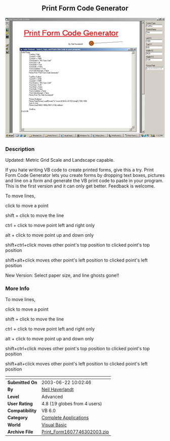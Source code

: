 ﻿<div align="center">

## Print Form Code Generator

<img src="PIC20036121533283008.JPG">
</div>

### Description

Updated: Metric Grid Scale and Landscape capable.

If you hate writing VB code to create printed forms, give this a try. Print Form Code Generator lets you create forms by dropping text boxes, pictures and line on a form and generate the VB print code to paste in your program. This is the first version and it can only get better. Feedback is welcome.

To move lines,

click to move a point

shift + click to move the line

ctrl + click to move point left and right only

alt + click to move point up and down only

shift+ctrl+click moves other point's top position to clicked point's top position

shift+alt+click moves other point's left position to clicked point's left position

New Version: Select paper size, and line ghosts gone!!
 
### More Info
 
To move lines,

click to move a point

shift + click to move the line

ctrl + click to move point left and right only

alt + click to move point up and down only

shift+ctrl+click moves other point's top position to clicked point's top position

shift+alt+click moves other point's left position to clicked point's left position


<span>             |<span>
---                |---
**Submitted On**   |2003-06-22 10:02:46
**By**             |[Neil Haverlandt](https://github.com/Planet-Source-Code/PSCIndex/blob/master/ByAuthor/neil-haverlandt.md)
**Level**          |Advanced
**User Rating**    |4.8 (19 globes from 4 users)
**Compatibility**  |VB 6\.0
**Category**       |[Complete Applications](https://github.com/Planet-Source-Code/PSCIndex/blob/master/ByCategory/complete-applications__1-27.md)
**World**          |[Visual Basic](https://github.com/Planet-Source-Code/PSCIndex/blob/master/ByWorld/visual-basic.md)
**Archive File**   |[Print\_Form1607746302003\.zip](https://github.com/Planet-Source-Code/neil-haverlandt-print-form-code-generator__1-46132/archive/master.zip)








